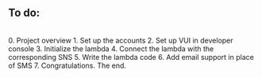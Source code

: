 ## To do:
<br>
0. Project overview
1. Set up the accounts
2. Set up VUI in developer console
3. Initialize the lambda
4. Connect the lambda with the corresponding SNS
5. Write the lambda code
6. Add email support in place of SMS
7. Congratulations. The end.

